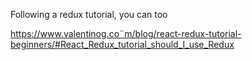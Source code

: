 Following a redux tutorial, you can too

https://www.valentinog.co¨m/blog/react-redux-tutorial-beginners/#React_Redux_tutorial_should_I_use_Redux